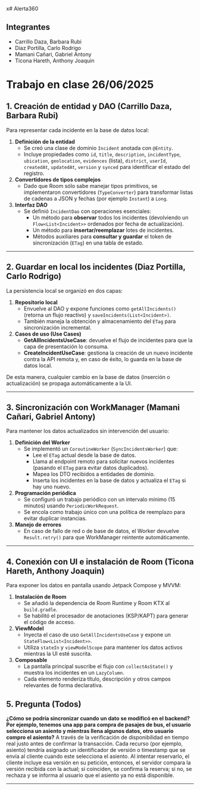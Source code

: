 x# Alerta360
## Integrantes
- Carrillo Daza, Barbara Rubi
- Diaz Portilla, Carlo Rodrigo
- Mamani Cañari, Gabriel Antony
- Ticona Hareth, Anthony Joaquin



# Trabajo en clase 26/06/2025

## 1. Creación de entidad y DAO (Carrillo Daza, Barbara Rubi)

Para representar cada incidente en la base de datos local:

1. **Definición de la entidad**  
   - Se creó una clase de dominio `Incident` anotada con `@Entity`.  
   - Incluye propiedades como `id`, `title`, `description`, `incidentType`, `ubication`, `geolocation`, `evidences` (lista), `district`, `userId`, `createdAt`, `updatedAt`, `version` y `synced` para identificar el estado del registro.
2. **Convertidores de tipos complejos**  
   - Dado que Room sólo sabe manejar tipos primitivos, se implementaron convertidores (`TypeConverter`) para transformar listas de cadenas a JSON y fechas (por ejemplo `Instant`) a `Long`.
3. **Interfaz DAO**  
   - Se definió `IncidentDao` con operaciones esenciales:
     - Un método para **observar** todos los incidentes (devolviendo un `Flow<List<Incident>>` ordenados por fecha de actualización).
     - Un método para **insertar/reemplazar** lotes de incidentes.
     - Métodos auxiliares para **consultar y guardar** el token de sincronización (`ETag`) en una tabla de estado.

---

## 2. Guardar en local los incidentes (Diaz Portilla, Carlo Rodrigo)

La persistencia local se organizó en dos capas:

1. **Repositorio local**  
   - Envuelve al DAO y expone funciones como `getAllIncidents()` (retorna un flujo reactivo) y `saveIncidents(List<Incident>)`.
   - También maneja la obtención y almacenamiento del `ETag` para sincronización incremental.
2. **Casos de uso (Use Cases)**  
   - **GetAllIncidentsUseCase**: devuelve el flujo de incidentes para que la capa de presentación lo consuma.  
   - **CreateIncidentUseCase**: gestiona la creación de un nuevo incidente contra la API remota y, en caso de éxito, lo guarda en la base de datos local.

De esta manera, cualquier cambio en la base de datos (inserción o actualización) se propaga automáticamente a la UI.

---

## 3. Sincronización con WorkManager (Mamani Cañari, Gabriel Antony)

Para mantener los datos actualizados sin intervención del usuario:

1. **Definición del Worker**  
   - Se implementó un `CoroutineWorker` (`SyncIncidentsWorker`) que:
     - Lee el `ETag` actual desde la base de datos.
     - Llama al endpoint remoto para solicitar nuevos incidentes (pasando el `ETag` para evitar datos duplicados).
     - Mapea los DTO recibidos a entidades de dominio.
     - Inserta los incidentes en la base de datos y actualiza el `ETag` si hay uno nuevo.
2. **Programación periódica**  
   - Se configuró un trabajo periódico con un intervalo mínimo (15 minutos) usando `PeriodicWorkRequest`.
   - Se encola como trabajo único con una política de reemplazo para evitar duplicar instancias.
3. **Manejo de errores**  
   - En caso de fallo de red o de base de datos, el Worker devuelve `Result.retry()` para que WorkManager reintente automáticamente.

---

## 4. Conexión con UI e instalación de Room (Ticona Hareth, Anthony Joaquin)

Para exponer los datos en pantalla usando Jetpack Compose y MVVM:

1. **Instalación de Room**  
   - Se añadió la dependencia de Room Runtime y Room KTX al `build.gradle`.  
   - Se habilitó el procesador de anotaciones (KSP/KAPT) para generar el código de acceso.
2. **ViewModel**  
   - Inyecta el caso de uso `GetAllIncidentsUseCase` y expone un `StateFlow<List<Incident>>`.  
   - Utiliza `stateIn` y `viewModelScope` para mantener los datos activos mientras la UI esté suscrita.
3. **Composable**  
   - La pantalla principal suscribe el flujo con `collectAsState()` y muestra los incidentes en un `LazyColumn`.  
   - Cada elemento renderiza título, descripción y otros campos relevantes de forma declarativa.

## 5. Pregunta (Todos)

**¿Cómo se podría sincronizar cuando un dato se modificó en el backend? Por ejemplo, tenemos una app para compra de pasajes de bus, el usuario selecciona un asiento y mientras llena algunos datos, otro usuario compro el asiento?**
A través de la verificación de disponibilidad en tiempo real justo antes de confirmar la transacción. Cada recurso (por ejemplo, asiento) tendría asignado un identificador de versión o timestamp que se envía al cliente cuando este selecciona el asiento. Al intentar reservarlo, el cliente incluye esa versión en su petición, entonces, el servidor compara la versión recibida con la actual; si coinciden, se confirma la reserva; si no, se rechaza y se informa al usuario que el asiento ya no está disponible.

---
